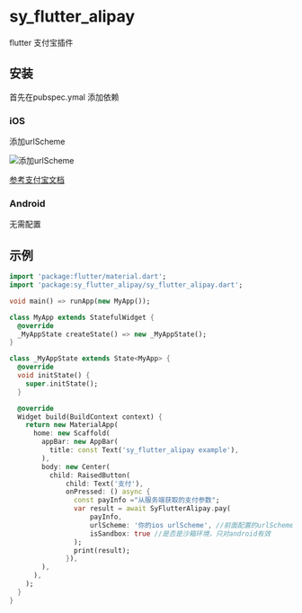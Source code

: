# sy_flutter_alipay

flutter 支付宝插件

## 安装

首先在pubspec.ymal 添加依赖

### iOS

添加urlScheme

![添加urlScheme](https://t.alipayobjects.com/images/rmsweb/T1lThhXj4cXXXXXXXX.png)

[参考支付宝文档](https://docs.open.alipay.com/204/105295/)

### Android

无需配置

## 示例

``` dart
import 'package:flutter/material.dart';
import 'package:sy_flutter_alipay/sy_flutter_alipay.dart';

void main() => runApp(new MyApp());

class MyApp extends StatefulWidget {
  @override
  _MyAppState createState() => new _MyAppState();
}

class _MyAppState extends State<MyApp> {
  @override
  void initState() {
    super.initState();
  }

  @override
  Widget build(BuildContext context) {
    return new MaterialApp(
      home: new Scaffold(
        appBar: new AppBar(
          title: const Text('sy_flutter_alipay example'),
        ),
        body: new Center(
          child: RaisedButton(
              child: Text('支付'),
              onPressed: () async {
                const payInfo ="从服务端获取的支付参数";
                var result = await SyFlutterAlipay.pay(
                    payInfo,
                    urlScheme: '你的ios urlScheme', //前面配置的urlScheme
                    isSandbox: true //是否是沙箱环境，只对android有效
                );
                print(result);
              }),
        ),
      ),
    );
  }
}

```